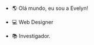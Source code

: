 - 🌎 Olá mundo, eu sou a Evelyn!

- 💻 Web Designer

- 📚 Investigador.

<!---
EvelynMatoso/EvelynMatoso is a ✨ special ✨ repository because its `README.md` (this file) appears on your GitHub profile.
You can click the Preview link to take a look at your changes.
--->
